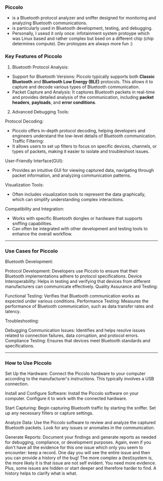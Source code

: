 
### Piccolo 

* is a Bluetooth protocol analyzer and sniffer designed for monitoring and analyzing Bluetooth communications. 
* is particularly used in Bluetooth development, testing, and debugging.
* Personally, I usesd it only once: infotainment system protoype which was Linux based and rather complex but bsed on a different chip (chip determines compute). Dev protoypes are always more fun :)

### Key Features of Piccolo

1. Bluetooth Protocol Analysis:

* Support for Bluetooth Versions: Piccolo typically supports both **Classic Bluetooth** and **Bluetooth Low Energy (BLE)** protocols. This allows it to capture and decode various types of Bluetooth communication.
* Packet Capture and Analysis: It captures Bluetooth packets in real-time and provides detailed analysis of the communication, including **packet headers**, **payloads**, and **error conditions**.

2. Advanced Debugging Tools:

Protocol Decoding: 
* Piccolo offers in-depth protocol decoding, helping developers and engineers understand the low-level details of Bluetooth communication.
Traffic Filtering:
* It allows users to set up filters to focus on specific devices, channels, or types of packets, making it easier to isolate and troubleshoot issues.

User-Friendly Interface(GUI): 
* Provides an intuitive GUI for viewing captured data, navigating through packet information, and analyzing communication patterns.

Visualization Tools:
* Often includes visualization tools to represent the data graphically, which can simplify understanding complex interactions.

Compatibility and Integration:
* Works with specific Bluetooth dongles or hardware that supports sniffing capabilities.
* Can often be integrated with other development and testing tools to enhance the overall workflow.

---

### Use Cases for Piccolo

Bluetooth Development:

Protocol Development: Developers use Piccolo to ensure that their Bluetooth implementations adhere to protocol specifications.
Device Interoperability: Helps in testing and verifying that devices from different manufacturers can communicate effectively.
Quality Assurance and Testing:

Functional Testing: Verifies that Bluetooth communication works as expected under various conditions.
Performance Testing: Measures the performance of Bluetooth communication, such as data transfer rates and latency.

Troubleshooting:

Debugging Communication Issues: Identifies and helps resolve issues related to connection failures, data corruption, and protocol errors.
Compliance Testing: Ensures that devices meet Bluetooth standards and specifications.

---

### How to Use Piccolo

Set Up the Hardware:
Connect the Piccolo hardware to your computer according to the manufacturer's instructions. This typically involves a USB connection.

Install and Configure Software:
Install the Piccolo software on your computer. Configure it to work with the connected hardware.

Start Capturing:
Begin capturing Bluetooth traffic by starting the sniffer. Set up any necessary filters or capture settings.

Analyze Data:
Use the Piccolo software to review and analyze the captured Bluetooth packets. Look for any issues or anomalies in the communication.

Generate Reports:
Document your findings and generate reports as needed for debugging, compliance, or development purposes.
Again, even if you don't have all the evidence for this one issue which only you seem to encounter: keep a record. One day you will see the entire issue and then you can provide a history of the bug! The more complex a (test)system is, the more likely it is that issue are not self evident. You need more evidence. Plus, some issues are hidden or start deeper and therefore harder to find. A history helps to clarify what is what.
